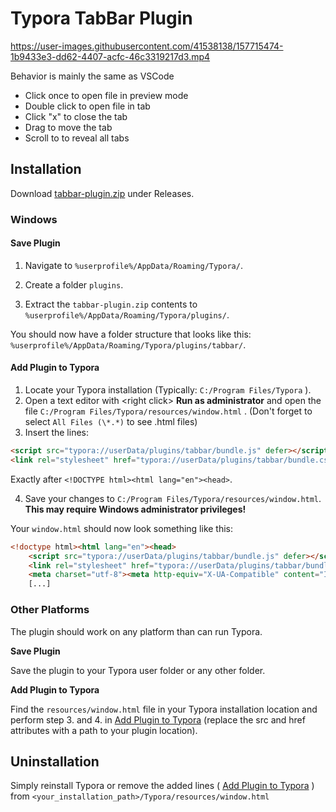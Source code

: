 # Typora TabBar Plugin

https://user-images.githubusercontent.com/41538138/157715474-1b9433e3-dd62-4407-acfc-46c3319217d3.mp4


Behavior is mainly the same as VSCode

- Click once to open file in preview mode
- Double click to open file in tab
- Click "x" to close the tab
- Drag to move the tab
- Scroll to to reveal all tabs


## Installation

Download [tabbar-plugin.zip](https://github.com/gatziourasd/releases) under Releases.

### Windows

#### Save Plugin

1. Navigate to  ``%userprofile%/AppData/Roaming/Typora/``.
2. Create a folder ``plugins``.

3. Extract  the ``tabbar-plugin.zip`` contents to ``%userprofile%/AppData/Roaming/Typora/plugins/``.

You should now have a folder structure that looks like this: ``%userprofile%/AppData/Roaming/Typora/plugins/tabbar/``.



#### Add Plugin to Typora

1. Locate your Typora installation (Typically: ``C:/Program Files/Typora`` ).
2. Open a text editor with \<right click> **Run as administrator** and open the file ``C:/Program Files/Typora/resources/window.html`` . 
    (Don't forget to select ``All Files (\*.*)`` to see .html files)
3. 
    Insert the lines:

  ```html
  <script src="typora://userData/plugins/tabbar/bundle.js" defer></script>
  <link rel="stylesheet" href="typora://userData/plugins/tabbar/bundle.css">
  ```

  Exactly after ``<!DOCTYPE html><html lang="en"><head>``.

4. Save your changes to ``C:/Program Files/Typora/resources/window.html``.  **This may require Windows administrator privileges!**



Your ``window.html`` should now look something like this:

```html
<!doctype html><html lang="en"><head>
    <script src="typora://userData/plugins/tabbar/bundle.js" defer></script>
	<link rel="stylesheet" href="typora://userData/plugins/tabbar/bundle.css">
    <meta charset="utf-8"><meta http-equiv="X-UA-Compatible" content="IE=edge,chrome=1">
    [...]
```



### Other Platforms

The plugin should work on any platform than can run Typora.

**Save Plugin**

Save the plugin to your Typora user folder or any other folder.

**Add Plugin to Typora**

Find the ``resources/window.html`` file in your Typora installation location and perform step 3. and 4. in [Add Plugin to Typora](#add-plugin-to-typora) (replace the src and href attributes with a path to your plugin location).



## Uninstallation

Simply reinstall Typora or remove the added lines ( [Add Plugin to Typora](#add-plugin-to-typora) ) from `<your_installation_path>/Typora/resources/window.html`

